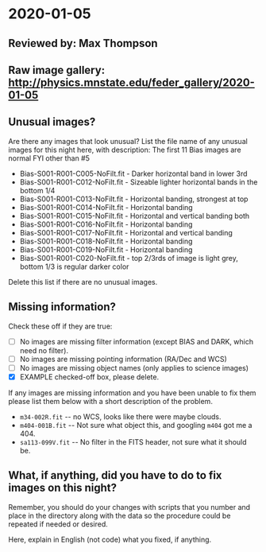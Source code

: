 # 2020-01-05

## Reviewed by:   Max Thompson

## Raw image gallery: http://physics.mnstate.edu/feder_gallery/2020-01-05

## Unusual images?
Are there any images that look unusual? List the file name of any unusual images for this night here, with description:
The first 11 Bias images are normal FYI other than #5
+ Bias-S001-R001-C005-NoFilt.fit - Darker horizontal band in lower 3rd
+ Bias-S001-R001-C012-NoFilt.fit - Sizeable lighter horizontal bands in the bottom 1/4
+ Bias-S001-R001-C013-NoFilt.fit - Horizontal banding, strongest at top
+ Bias-S001-R001-C014-NoFilt.fit - Horizontal banding
+ Bias-S001-R001-C015-NoFilt.fit - Horizontal and vertical banding both
+ Bias-S001-R001-C016-NoFilt.fit - Horizontal banding
+ Bias-S001-R001-C017-NoFilt.fit - Horizontal and vertical banding
+ Bias-S001-R001-C018-NoFilt.fit - Horizontal banding
+ Bias-S001-R001-C019-NoFilt.fit - Horizontal banding
+ Bias-S001-R001-C020-NoFilt.fit - top 2/3rds of image is light grey, bottom 1/3 is regular darker color


Delete this list if there are no unusual images.

## Missing information?

Check these off if they are true:

- [ ] No images are missing filter information (except BIAS and DARK, which need no filter).
- [ ] No images are missing pointing information (RA/Dec and WCS)
- [ ] No images are missing object names (only applies to science images)
- [x] EXAMPLE checked-off box, please delete.

If any images are missing information and you have been unable to fix them please list
them below with a short description of the problem.

+ `m34-002R.fit` -- no WCS, looks like there were maybe clouds.
+ `m404-001B.fit` -- Not sure what object this, and googling `m404` got me a 404.
+ `sa113-099V.fit` -- No filter in the FITS header, not sure what it should be.

## What, if anything, did you have to do to fix images on this night?

Remember, you should do your changes with scripts that you number and place in the
directory along with the data so the procedure could be repeated if needed or
desired.

Here, explain in English (not code) what you fixed, if anything.
